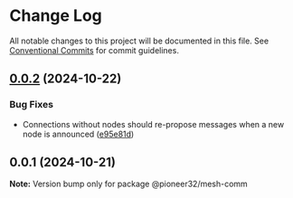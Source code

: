 # Change Log

All notable changes to this project will be documented in this file.
See [Conventional Commits](https://conventionalcommits.org) for commit guidelines.

## [0.0.2](https://github.com/pioneer32/mesh-comm/compare/v0.0.1...v0.0.2) (2024-10-22)

### Bug Fixes

- Connections without nodes should re-propose messages when a new node is announced ([e95e81d](https://github.com/pioneer32/mesh-comm/commit/e95e81d323f5531659485c8b158fb91a614b2fda))

## 0.0.1 (2024-10-21)

**Note:** Version bump only for package @pioneer32/mesh-comm
